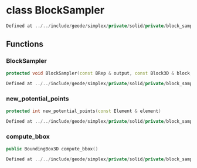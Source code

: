 # class BlockSampler

```cpp
Defined at ../../include/geode/simplex/private/solid/private/block_sampler.h#39
```

## Functions

### BlockSampler

```cpp
protected void BlockSampler(const BRep & output, const Block3D & block, const Metric3D & metric)
```

```cpp
Defined at ../../include/geode/simplex/private/solid/private/block_sampler.h#45
```

### new_potential_points

```cpp
protected int new_potential_points(const Element & element)
```

```cpp
Defined at ../../include/geode/simplex/private/solid/private/block_sampler.h#55
```

### compute_bbox

```cpp
public BoundingBox3D compute_bbox()
```

```cpp
Defined at ../../include/geode/simplex/private/solid/private/block_sampler.h#105
```



